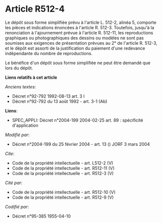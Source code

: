# Article R512-4

Le dépôt sous forme simplifiée prévu à l'article L. 512-2, alinéa 5, comporte les pièces et indications énoncées à l'article
R. 512-3. Toutefois, jusqu'à la renonciation à l'ajournement prévue à l'article R. 512-11, les reproductions graphiques ou
photographiques des dessins ou modèles ne sont pas soumises aux exigences de présentation prévues au 2° de l'article R.
512-3, et le dépôt est assorti de la justification du paiement d'une redevance indépendante du nombre de reproductions. 

Le bénéfice d'un dépôt sous forme simplifiée ne peut être demandé que lors du dépôt.

**Liens relatifs à cet article**

_Anciens textes_:

  - Décret n°92-792 1992-08-13 art. 3 I
  - Décret n°92-792 du 13 août 1992 - art. 3-1 (Ab)

**Liens**:

  - SPEC_APPLI: Décret n°2004-199 2004-02-25 art. 89 : spécificité d'application

_Modifié par_:

  - Décret n°2004-199 du 25 février 2004 - art. 13 () JORF 3 mars 2004

_Cite_:

  - Code de la propriété intellectuelle - art. L512-2 (V)
  - Code de la propriété intellectuelle - art. R512-11 (V)
  - Code de la propriété intellectuelle - art. R512-3 (V)

_Cité par_:

  - Code de la propriété intellectuelle - art. R512-10 (V)
  - Code de la propriété intellectuelle - art. R512-9 (V)

_Codifié par_:

  - Décret n°95-385 1955-04-10
